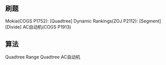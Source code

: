 #
## 刷题
Mokia(COGS P1752): [Quadtree]
Dynamic Rankings(ZOJ P2112): [Segment] [Divide]
AC自动机(COGS P1913)

## 算法
Quadtree
Range Quadtree
AC自动机
